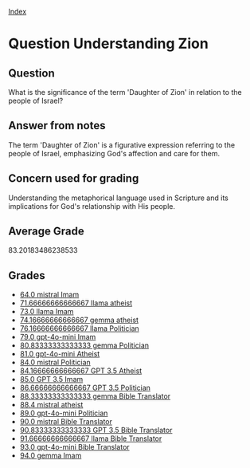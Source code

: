 
[Index](../../index.md)
# Question Understanding Zion
## Question
What is the significance of the term 'Daughter of Zion' in relation to the people of Israel?

## Answer from notes
The term 'Daughter of Zion' is a figurative expression referring to the people of Israel, emphasizing God's affection and care for them.

## Concern used for grading
Understanding the metaphorical language used in Scripture and its implications for God's relationship with His people.

## Average Grade
83.20183486238533

## Grades
 * [64.0 mistral Imam](../answers/mistral_Imam/Understanding_Zion.md)
 * [71.66666666666667 llama atheist](../answers/llama_atheist/Understanding_Zion.md)
 * [73.0 llama Imam](../answers/llama_Imam/Understanding_Zion.md)
 * [74.16666666666667 gemma atheist](../answers/gemma_atheist/Understanding_Zion.md)
 * [76.16666666666667 llama Politician](../answers/llama_Politician/Understanding_Zion.md)
 * [79.0 gpt-4o-mini Imam](../answers/gpt-4o-mini_Imam/Understanding_Zion.md)
 * [80.83333333333333 gemma Politician](../answers/gemma_Politician/Understanding_Zion.md)
 * [81.0 gpt-4o-mini Atheist](../answers/gpt-4o-mini_Atheist/Understanding_Zion.md)
 * [84.0 mistral Politician](../answers/mistral_Politician/Understanding_Zion.md)
 * [84.16666666666667 GPT 3.5 Atheist](../answers/GPT_3.5_Atheist/Understanding_Zion.md)
 * [85.0 GPT 3.5 Imam](../answers/GPT_3.5_Imam/Understanding_Zion.md)
 * [86.66666666666667 GPT 3.5 Politician](../answers/GPT_3.5_Politician/Understanding_Zion.md)
 * [88.33333333333333 gemma Bible Translator](../answers/gemma_Bible_Translator/Understanding_Zion.md)
 * [88.4 mistral atheist](../answers/mistral_atheist/Understanding_Zion.md)
 * [89.0 gpt-4o-mini Politician](../answers/gpt-4o-mini_Politician/Understanding_Zion.md)
 * [90.0 mistral Bible Translator](../answers/mistral_Bible_Translator/Understanding_Zion.md)
 * [90.83333333333333 GPT 3.5 Bible Translator](../answers/GPT_3.5_Bible_Translator/Understanding_Zion.md)
 * [91.66666666666667 llama Bible Translator](../answers/llama_Bible_Translator/Understanding_Zion.md)
 * [93.0 gpt-4o-mini Bible Translator](../answers/gpt-4o-mini_Bible_Translator/Understanding_Zion.md)
 * [94.0 gemma Imam](../answers/gemma_Imam/Understanding_Zion.md)
